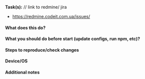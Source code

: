 **Task(s):**
// link to redmine/ jira

- https://redmine.codeit.com.ua/issues/

#### What does this do?

#### What you should do before start (update configs, run npm, etc)?

#### Steps to reproduce/check changes

#### Device/OS

#### Additional notes
